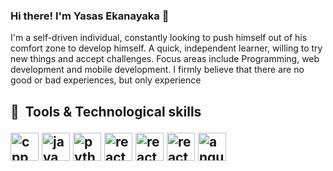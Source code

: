 ### Hi there! I'm Yasas Ekanayaka 👋

I'm a self-driven individual, constantly looking to push himself out of his comfort zone to develop himself. A
quick, independent learner, willing to try new things and accept challenges. Focus areas include
Programming, web development and mobile development. I firmly believe that there are no good or bad
experiences, but only experience

<!--
**YasasDEK/YasasDEK** is a ✨ _special_ ✨ repository because its `README.md` (this file) appears on your GitHub profile.

Here are some ideas to get you started:

- 🔭 I’m currently working on ...
- 🌱 I’m currently learning ...
- 👯 I’m looking to collaborate on ...
- 🤔 I’m looking for help with ...
- 💬 Ask me about ...
- 📫 How to reach me: ...
- 😄 Pronouns: ...
- ⚡ Fun fact: ...
-->

<h2> 🚀 &nbsp;Tools & Technological skills
<p align="left">
<img src="https://cdn.jsdelivr.net/gh/devicons/devicon/icons/cpp/cpp-original.svg" alt="cpp" width="45" height="45"/>
<img src="https://cdn.jsdelivr.net/gh/devicons/devicon/icons//java-original.svg" alt="java" width="45" height="45"/>
<img src="https://cdn.jsdelivr.net/gh/devicons/devicon/icons/bash/bash-original.svg" alt="python" width="45" height="45"/>
<img src="https://cdn.jsdelivr.net/gh/devicons/devicon/icons/bash/bash-original.svg" alt="react" width="45" height="45"/>
<img src="https://cdn.jsdelivr.net/gh/devicons/devicon/icons/bash/bash-original.svg" alt="react" width="45" height="45"/>
<img src="https://cdn.jsdelivr.net/gh/devicons/devicon/icons/bash/bash-original.svg" alt="react native" width="45" height="45"/>
<img src="https://cdn.jsdelivr.net/gh/devicons/devicon/icons/bash/bash-original.svg" alt="angular" width="45" height="45"/>
</p>
